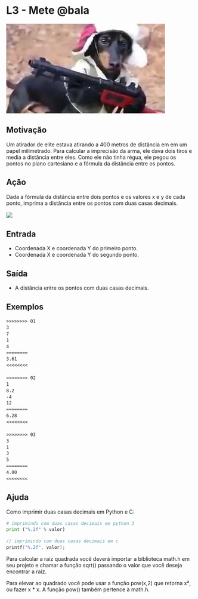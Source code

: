 # L3 - Mete @bala

![_](cover.jpg)

## Motivação

Um atirador de elite estava atirando a 400 metros de distância em em um papel milimetrado.
Para calcular a imprecisão da arma, ele dava dois tiros e media a distância entre eles.
Como ele não tinha régua, ele pegou os pontos no plano cartesiano e a fórmula
da distância entre os pontos.

## Ação

Dada a fórmula da distância entre dois pontos e os valores x e y de cada ponto, imprima a distância entre os pontos com duas casas decimais.

<img style="transform: translateY(0.1em);" src="https://render.githubusercontent.com/render/math?math=d_%7BAB%7D%3D%5Csqrt%7B(X_B-X_A)%5E2%2B(Y_B-Y_A)%5E2%7D">

## Entrada

* Coordenada X e coordenada Y do primeiro ponto.
* Coordenada X e coordenada Y do segundo ponto.

## Saída

* A distância entre os pontos com duas casas decimais.

## Exemplos

``` txt
>>>>>>>> 01
3
7
1
4
========
3.61
<<<<<<<<

>>>>>>>> 02
1
8.2
-4
12
========
6.28
<<<<<<<<

>>>>>>>> 03
3
1
3
5
========
4.00
<<<<<<<<

```

## Ajuda

Como imprimir duas casas decimais em Python e C:

```py
# imprimindo com duas casas decimais em python 3
print ("%.2f" % valor)
```

```c
// imprimindo com duas casas decimais em c 
printf("%.2f", valor);
```

Para calcular a raiz quadrada você deverá importar a biblioteca math.h em seu projeto e chamar a função sqrt() passando o valor que você deseja encontrar a raiz.

Para elevar ao quadrado você pode usar a função pow(x,2) que retorna x², ou fazer x * x. A função pow() também pertence à math.h.
